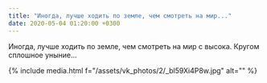 ```yaml
---
title: "Иногда, лучше ходить по земле, чем смотреть на мир..."
date: 2020-05-04 01:20:00 +0300
---
```


Иногда, лучше ходить по земле, чем смотреть на мир с высока. Кругом сплошное уныние...

{% include media.html f="/assets/vk_photos/2/_bl59Xi4P8w.jpg" alt="" %}
